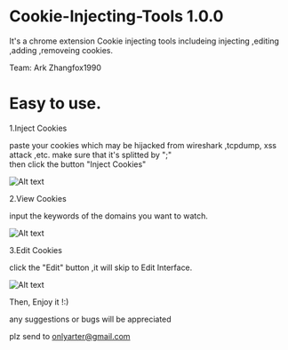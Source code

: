 Cookie-Injecting-Tools 1.0.0
======================
It's a chrome extension 
Cookie injecting tools includeing  injecting ,editing ,adding ,removeing cookies.

Team: Ark Zhangfox1990

Easy to use.
============
1.Inject Cookies <br />

paste your cookies which may be hijacked from wireshark ,tcpdump, xss attack ,etc. make sure that it's splitted by ";"<br />
then click the button "Inject Cookies"<br />

![Alt text](/demo_pics/demo1.png "interface1")

2.View Cookies <br />

input the keywords of the domains you want to watch.

![Alt text](/demo_pics/demo2.png "interface1")

3.Edit Cookies</br>

click the "Edit" button ,it will skip to Edit Interface.

![Alt text](/demo_pics/demo3.png "interface1")

Then, Enjoy it !:)

any suggestions or bugs will be appreciated

plz send to onlyarter@gmail.com
